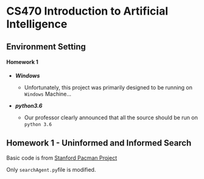 # CS470 Introduction to Artificial Intelligence

## Environment Setting

#### Homework 1

- ***Windows***
	- Unfortunately, this project was primarily designed to be running on `Windows` Machine...

- ***python3.6***
	- Our professor clearly announced that all the source should be run on `python 3.6`


## Homework 1 - Uninformed and Informed Search

Basic code is from [Stanford Pacman Project](http://stanford.edu/~cpiech/cs221/homework/prog/pacman/pacman.html)

Only `searchAgent.py`file is modified.
